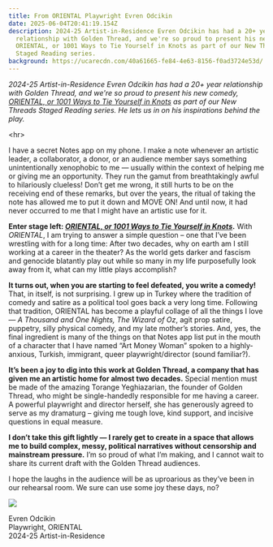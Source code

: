 ```yaml
---
title: From ORIENTAL Playwright Evren Odcikin
date: 2025-06-04T20:41:19.154Z
description: 2024-25 Artist-in-Residence Evren Odcikin has had a 20+ year
  relationship with Golden Thread, and we're so proud to present his new comedy,
  ORIENTAL, or 1001 Ways to Tie Yourself in Knots as part of our New Threads
  Staged Reading series.
background: https://ucarecdn.com/40a61665-fe84-4e63-8156-f0ad3724e53d/
---
```

*2024-25 Artist-in-Residence Evren Odcikin has had a 20+ year relationship with Golden Thread, and we're so proud to present his new comedy, [ORIENTAL, or 1001 Ways to Tie Yourself in Knots](https://goldenthread.org/productions/new-threads-staged-reading-series-2025/) as part of our New Threads Staged Reading series. He lets us in on his inspirations behind the play.*

<﻿hr>

I have a secret Notes app on my phone. I make a note whenever an artistic leader, a collaborator, a donor, or an audience member says something unintentionally xenophobic to me — usually within the context of helping me or giving me an opportunity. They run the gamut from breathtakingly awful to hilariously clueless! Don’t get me wrong, it still hurts to be on the receiving end of these remarks, but over the years, the ritual of taking the note has allowed me to put it down and MOVE ON! And until now, it had never occurred to me that I might have an artistic use for it.

**Enter stage left: *[ORIENTAL, or 1001 Ways to Tie Yourself in Knots](https://goldenthread.org/productions/new-threads-staged-reading-series-2025/)*.** With *ORIENTAL*, I am trying to answer a simple question – one that I’ve been wrestling with for a long time: After two decades, why on earth am I still working at a career in the theater? As the world gets darker and fascism and genocide blatantly play out while so many in my life purposefully look away from it, what can my little plays accomplish? 

**It turns out, when you are starting to feel defeated, you write a comedy!** That, in itself, is not surprising. I grew up in Turkey where the tradition of comedy and satire as a political tool goes back a very long time. Following that tradition, ORIENTAL has become a playful collage of all the things I love — *A Thousand and One Nights, The Wizard of Oz*, agit prop satire, puppetry, silly physical comedy, and my late mother’s stories. And, yes, the final ingredient is many of the things on that Notes app list put in the mouth of a character that I have named “Art Money Woman” spoken to a highly-anxious, Turkish, immigrant, queer playwright/director (sound familiar?).

**It’s been a joy to dig into this work at Golden Thread, a company that has given me an artistic home for almost two decades.** Special mention must be made of the amazing Torange Yeghiazarian, the founder of Golden Thread, who might be single-handedly responsible for me having a career. A powerful playwright and director herself, she has generously agreed to serve as my dramaturg – giving me tough love, kind support, and incisive questions in equal measure. 

**I don’t take this gift lightly — I rarely get to create in a space that allows me to build complex, messy, political narratives without censorship and mainstream pressure.** I’m so proud of what I’m making, and I cannot wait to share its current draft with the Golden Thread audiences. 

I hope the laughs in the audience will be as uproarious as they’ve been in our rehearsal room. We sure can use some joy these days, no?

![](https://ucarecdn.com/193d021d-840a-445c-bd77-391b52f61071/)

Evren Odcikin\
Playwright, ORIENTAL\
2024-25 Artist-in-Residence
